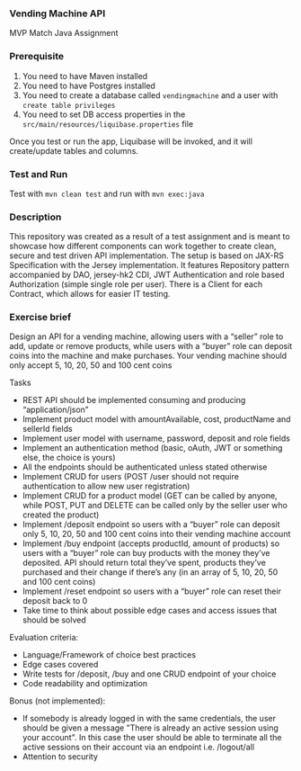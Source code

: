 ### Vending Machine API 

MVP Match Java Assignment

### Prerequisite

1. You need to have Maven installed
2. You need to have Postgres installed
3. You need to create a database called `vendingmachine` and a user with `create table privileges`
4. You need to set DB access properties in the `src/main/resources/liquibase.properties` file

Once you test or run the app, Liquibase will be invoked, and it will create/update tables and columns.

### Test and Run

Test with `mvn clean test` and run with `mvn exec:java`

### Description

This repository was created as a result of a test assignment
and is meant to showcase how different components can work together to create clean, secure and test driven API implementation. 
The setup is based on JAX-RS Specification with the Jersey implementation.
It features Repository pattern accompanied by DAO, jersey-hk2 CDI, JWT Authentication and role based Authorization 
(simple single role per user). There is a Client for each Contract, which allows for easier IT testing.

### Exercise brief

Design an API for a vending machine, allowing users with a “seller” role to add, update or remove products, while users with a “buyer” role can deposit coins into the machine and make purchases. Your vending machine should only accept 5, 10, 20, 50 and 100 cent coins

Tasks

- REST API should be implemented consuming and producing “application/json”
- Implement product model with amountAvailable, cost, productName and sellerId fields
- Implement user model with username, password, deposit and role fields
- Implement an authentication method (basic, oAuth, JWT or something else, the choice is yours)
- All the endpoints should be authenticated unless stated otherwise
- Implement CRUD for users (POST /user should not require authentication to allow new user registration)
- Implement CRUD for a product model (GET can be called by anyone, while POST, PUT and DELETE can be called only by the seller user who created the product)
- Implement /deposit endpoint so users with a “buyer” role can deposit only 5, 10, 20, 50 and 100 cent coins into their vending machine account
- Implement /buy endpoint (accepts productId, amount of products) so users with a “buyer” role can buy products with the money they’ve deposited. API should return total they’ve spent, products they’ve purchased and their change if there’s any (in an array of 5, 10, 20, 50 and 100 cent coins)
- Implement /reset endpoint so users with a “buyer” role can reset their deposit back to 0
- Take time to think about possible edge cases and access issues that should be solved

Evaluation criteria:

- Language/Framework of choice best practices
- Edge cases covered
- Write tests for /deposit, /buy and one CRUD endpoint of your choice
- Code readability and optimization

Bonus (not implemented):

- If somebody is already logged in with the same credentials, the user should be given a message "There is already an active session using your account". In this case the user should be able to terminate all the active sessions on their account via an endpoint i.e. /logout/all
- Attention to security

